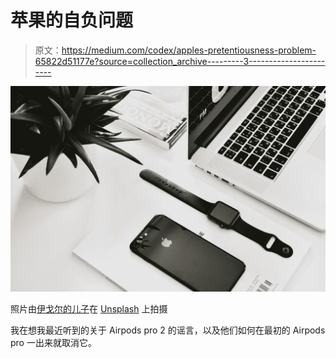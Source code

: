 # 苹果的自负问题

> 原文：<https://medium.com/codex/apples-pretentiousness-problem-65822d51177e?source=collection_archive---------3----------------------->

![](img/c5b38c62b00e268db863a87fb0f1b4a7.png)

照片由[伊戈尔的儿子](https://unsplash.com/@igorson?utm_source=medium&utm_medium=referral)在 [Unsplash](https://unsplash.com?utm_source=medium&utm_medium=referral) 上拍摄

我在想我最近听到的关于 Airpods pro 2 的谣言，以及他们如何在最初的 Airpods pro 一出来就取消它。